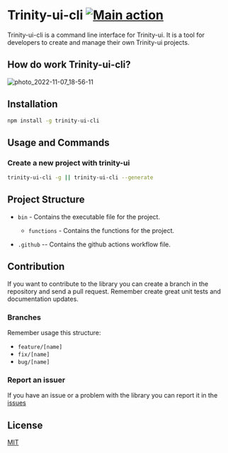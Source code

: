 # Trinity-ui-cli [![Main action](https://github.com/DevTeams-Inc/trinity-cli/actions/workflows/main.yml/badge.svg?branch=main)](https://github.com/DevTeams-Inc/trinity-cli/actions/workflows/main.yml)

Trinity-ui-cli is a command line interface for Trinity-ui. It is a tool for developers to create and manage their own Trinity-ui projects.

## How do work Trinity-ui-cli?

![photo_2022-11-07_18-56-11](https://user-images.githubusercontent.com/38229144/200433023-49f47fa3-c240-4925-97f7-0543bc37195a.jpg)



## Installation

```bash
npm install -g trinity-ui-cli
```

## Usage and Commands

### Create a new project with trinity-ui

```bash
trinity-ui-cli -g || trinity-ui-cli --generate
```

## Project Structure

- `bin` - Contains the executable file for the project.
  - `functions` - Contains the functions for the project.
  
- `.github` -- Contains the github actions workflow file.

## Contribution

If you want to contribute to the library you can create a branch in the repository and send a pull request. Remember create great unit tests and documentation updates.

### Branches

Remember usage this structure:

- `feature/[name]`
- `fix/[name]`
- `bug/[name]`

### Report an issuer

If you have an issue or a problem with the library you can report it in the [issues](https://github.com/DevTeams-Inc/trinity-cli/issues)

## License

[MIT](./LICENSE)
